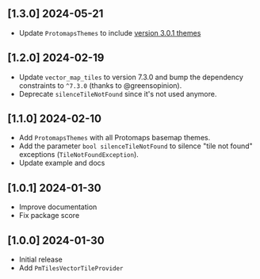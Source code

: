 ## [1.3.0] 2024-05-21

- Update `ProtomapsThemes` to
  include [version 3.0.1 themes](https://github.com/protomaps/basemaps/blob/main/CHANGELOG.md)

## [1.2.0] 2024-02-19

- Update `vector_map_tiles` to version 7.3.0 and bump the dependency constraints
  to `^7.3.0` (thanks to @greensopinion).
- Deprecate `silenceTileNotFound` since it's not used anymore.

## [1.1.0] 2024-02-10

- Add `ProtomapsThemes` with all Protomaps basemap themes.
- Add the parameter `bool silenceTileNotFound` to silence "tile not found"
  exceptions (`TileNotFoundException`).
- Update example and docs

## [1.0.1] 2024-01-30

- Improve documentation
- Fix package score

## [1.0.0] 2024-01-30

- Initial release
- Add `PmTilesVectorTileProvider`
